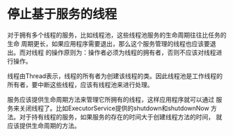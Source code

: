 # 停止基于服务的线程
对于拥有多个线程的服务，比如线程池，这些线程池服务的生命周期往往比任务的生命
周期更长，如果应用程序需要退出，那么这个服务管理的线程也应该要退出。而对线程
的操作原则为：操作者必须为线程的拥有者，否则不应该对线程进行操作。

线程由Thread表示，线程的所有者为创建该线程的类。因此线程池是工作线程的
所有者，要中断这些线程，应该有线程池来进行处理。

服务应该提供生命周期方法来管理它所拥有的线程，这样应用程序就可以通过
服务来关闭线程了。比如ExecutorService提供的shutdown和shutdownNow
方法。对于持有线程的服务，如果服务的存在的时间大于创建线程方法的时间，
就应该提供生命周期的方法。

